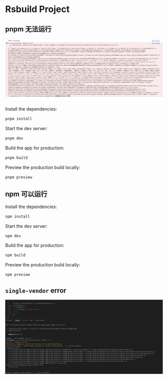 # Rsbuild Project

## pnpm 无法运行

![pnpm](./images/pnpm.png)

Install the dependencies:

```bash
pnpm install
```

Start the dev server:

```bash
pnpm dev
```

Build the app for production:

```bash
pnpm build
```

Preview the production build locally:

```bash
pnpm preview
```

## npm 可以运行

Install the dependencies:

```bash
npm install
```

Start the dev server:

```bash
npm dev
```

Build the app for production:

```bash
npm build
```

Preview the production build locally:

```bash
npm preview
```

## `single-vendor` error

![single-vendor](/images//single-vendor.png)
